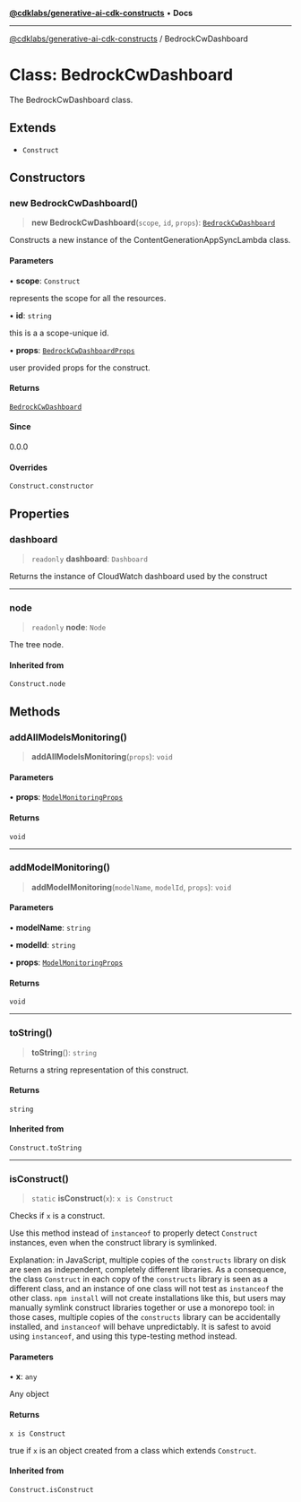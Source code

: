 [**@cdklabs/generative-ai-cdk-constructs**](../README.md) • **Docs**

***

[@cdklabs/generative-ai-cdk-constructs](../README.md) / BedrockCwDashboard

# Class: BedrockCwDashboard

The BedrockCwDashboard class.

## Extends

- `Construct`

## Constructors

### new BedrockCwDashboard()

> **new BedrockCwDashboard**(`scope`, `id`, `props`): [`BedrockCwDashboard`](BedrockCwDashboard.md)

Constructs a new instance of the ContentGenerationAppSyncLambda class.

#### Parameters

• **scope**: `Construct`

represents the scope for all the resources.

• **id**: `string`

this is a a scope-unique id.

• **props**: [`BedrockCwDashboardProps`](../interfaces/BedrockCwDashboardProps.md)

user provided props for the construct.

#### Returns

[`BedrockCwDashboard`](BedrockCwDashboard.md)

#### Since

0.0.0

#### Overrides

`Construct.constructor`

## Properties

### dashboard

> `readonly` **dashboard**: `Dashboard`

Returns the instance of CloudWatch dashboard used by the construct

***

### node

> `readonly` **node**: `Node`

The tree node.

#### Inherited from

`Construct.node`

## Methods

### addAllModelsMonitoring()

> **addAllModelsMonitoring**(`props`): `void`

#### Parameters

• **props**: [`ModelMonitoringProps`](../interfaces/ModelMonitoringProps.md)

#### Returns

`void`

***

### addModelMonitoring()

> **addModelMonitoring**(`modelName`, `modelId`, `props`): `void`

#### Parameters

• **modelName**: `string`

• **modelId**: `string`

• **props**: [`ModelMonitoringProps`](../interfaces/ModelMonitoringProps.md)

#### Returns

`void`

***

### toString()

> **toString**(): `string`

Returns a string representation of this construct.

#### Returns

`string`

#### Inherited from

`Construct.toString`

***

### isConstruct()

> `static` **isConstruct**(`x`): `x is Construct`

Checks if `x` is a construct.

Use this method instead of `instanceof` to properly detect `Construct`
instances, even when the construct library is symlinked.

Explanation: in JavaScript, multiple copies of the `constructs` library on
disk are seen as independent, completely different libraries. As a
consequence, the class `Construct` in each copy of the `constructs` library
is seen as a different class, and an instance of one class will not test as
`instanceof` the other class. `npm install` will not create installations
like this, but users may manually symlink construct libraries together or
use a monorepo tool: in those cases, multiple copies of the `constructs`
library can be accidentally installed, and `instanceof` will behave
unpredictably. It is safest to avoid using `instanceof`, and using
this type-testing method instead.

#### Parameters

• **x**: `any`

Any object

#### Returns

`x is Construct`

true if `x` is an object created from a class which extends `Construct`.

#### Inherited from

`Construct.isConstruct`
